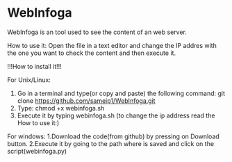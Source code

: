 # WebInfoga
WebInfoga is an tool used to see the content of an web server.

How to use it:
Open the file in a text editor and change the IP addres with the one you want to check the content and then execute it.



!!!How to install it!!!

For Unix/Linux:

1. Go in a terminal and type(or copy and paste) the following command: git clone https://github.com/sameip1/WebInfoga.git
2. Type: chmod +x webinfoga.sh
3. Execute it by typing webinfoga.sh (to change the ip address read the How to use it:)


For windows:
1.Download the code(from github) by pressing on Download button.
2.Execute it by going to the path where is saved and click on the script(webinfoga.py)
